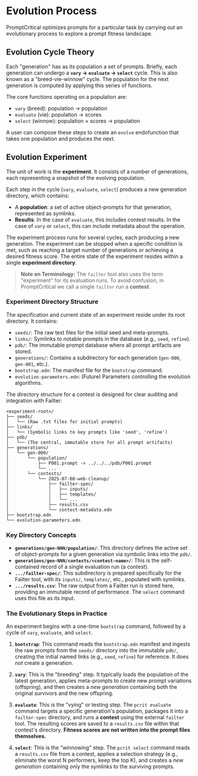 # Evolution Process

PromptCritical optimizes prompts for a particular task by carrying out an evolutionary process to explore a prompt fitness landscape.

## Evolution Cycle Theory

Each "generation" has as its population a set of prompts. Briefly, each generation can undergo a **`vary` → `evaluate` → `select`** cycle. This is also known as a "breed-vie-winnow" cycle. The population for the next generation is computed by applying this series of functions.

The core functions operating on a population are:
*   `vary` (breed): population → population
*   `evaluate` (vie): population → scores
*   `select` (winnow): population × scores → population

A user can compose these steps to create an `evolve` endofunction that takes one population and produces the next.

## Evolution Experiment

The unit of work is the **experiment**. It consists of a number of generations, each representing a snapshot of the evolving population.

Each step in the cycle (`vary`, `evaluate`, `select`) produces a new generation directory, which contains:
*   A **population**: a set of active object-prompts for that generation, represented as symlinks.
*   **Results**: In the case of `evaluate`, this includes contest results. In the case of `vary` or `select`, this can include metadata about the operation.

The experiment process runs for several cycles, each producing a new generation. The experiment can be stopped when a specific condition is met, such as reaching a target number of generations or achieving a desired fitness score. The entire state of the experiment resides within a single **experiment directory**.

> **Note on Terminology:** The `failter` tool also uses the term "experiment" for its evaluation runs. To avoid confusion, in PromptCritical we call a single `failter` run a **contest**.

### Experiment Directory Structure

The specification and current state of an experiment reside under its root directory. It contains:
*   `seeds/`: The raw text files for the initial seed and meta-prompts.
*   `links/`: Symlinks to notable prompts in the database (e.g., `seed`, `refine`).
*   `pdb/`: The immutable prompt database where all prompt artifacts are stored.
*   `generations/`: Contains a subdirectory for each generation (`gen-000`, `gen-001`, etc.).
*   `bootstrap.edn`: The manifest file for the `bootstrap` command.
*   `evolution-parameters.edn`: (Future) Parameters controlling the evolution algorithms.

The directory structure for a contest is designed for clear auditing and integration with Failter:
```
<experiment-root>/
├── seeds/
│   └── (Raw .txt files for initial prompts)
├── links/
│   └── (Symbolic links to key prompts like 'seed', 'refine')
├── pdb/
│   └── (The central, immutable store for all prompt artifacts)
├── generations/
│   └── gen-000/
│       └── population/
│           ├── P001.prompt -> ../../../pdb/P001.prompt
│           └── ...
│       └── contests/
│           └── 2025-07-08-web-cleanup/
│               ├── failter-spec/
│               │   ├── inputs/
│               │   ├── templates/
│               │   └── ...
│               ├── results.csv
│               └── contest-metadata.edn
├── bootstrap.edn
└── evolution-parameters.edn
```

### Key Directory Concepts

*   **`generations/gen-NNN/population/`**: This directory defines the active set of object-prompts for a given generation via symbolic links into the `pdb/`.
*   **`generations/gen-NNN/contests/<contest-name>/`**: This is the self-contained record of a single evaluation run (a contest).
*   **`.../failter-spec/`**: This subdirectory is prepared specifically for the Failter tool, with its `inputs/`, `templates/`, etc., populated with symlinks.
*   **`.../results.csv`**: The raw output from a Failter run is stored here, providing an immutable record of performance. The `select` command uses this file as its input.

### The Evolutionary Steps in Practice

An experiment begins with a one-time `bootstrap` command, followed by a cycle of `vary`, `evaluate`, and `select`.

1.  **`bootstrap`**: This command reads the `bootstrap.edn` manifest and ingests the raw prompts from the `seeds/` directory into the immutable `pdb/`, creating the initial named links (e.g., `seed`, `refine`) for reference. It does *not* create a generation.

2.  **`vary`**: This is the "breeding" step. It typically loads the population of the latest generation, applies meta-prompts to create new prompt variations (offspring), and then creates a *new generation* containing both the original survivors and the new offspring.

3.  **`evaluate`**: This is the "vying" or testing step. The `pcrit evaluate` command targets a specific generation's population, packages it into a `failter-spec` directory, and runs a **contest** using the external `failter` tool. The resulting scores are saved to a `results.csv` file within that contest's directory. **Fitness scores are not written into the prompt files themselves.**

4.  **`select`**: This is the "winnowing" step. The `pcrit select` command reads a `results.csv` file from a contest, applies a selection strategy (e.g., eliminate the worst N performers, keep the top K), and creates a *new generation* containing only the symlinks to the surviving prompts.
